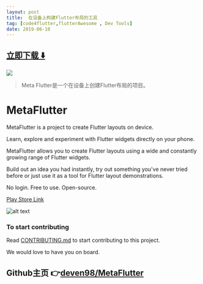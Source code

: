 ```yaml
---
layout: post
title:  在设备上构建Flutter布局的工具
tag: [code4flutter,flutterAwesome , Dev Tools]
date: 2019-06-10
---
```


 


## [立即下载 ️⬇️ ](https://codeload.github.com/deven98/MetaFlutter/zip/master) 


 
![](https://flutterawesome.com/content/images/2019/06/MetaFlutter.jpg)
 
>
> Meta Flutter是一个在设备上创建Flutter布局的项目。
>

 

# MetaFlutter

MetaFlutter is a project to create Flutter layouts on device. 

Learn, explore and experiment with Flutter widgets directly on your phone.

MetaFlutter allows you to create Flutter layouts using a wide and constantly growing range of Flutter widgets. 

Build out an idea you had instantly, try out something you've never tried before or just use it as a tool for Flutter layout demonstrations. 

No login. Free to use. Open-source.

[Play Store Link](https://play.google.com/store/apps/details?id=n.dev.flutter_app_builder)

![alt text](https://github.com/deven98/MetaFlutter/blob/master/screenshots/screenshot1.png)

### To start contributing

Read [CONTRIBUTING.md](https://github.com/deven98/MetaFlutter/blob/master/CONTRIBUTING.md) to start contributing to this project. 

We would love to have you on board.


## Github主页 👉[deven98/MetaFlutter](http://github.com/deven98/MetaFlutter)